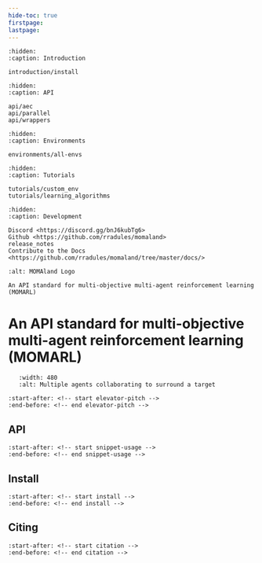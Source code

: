 ```yaml
---
hide-toc: true
firstpage:
lastpage:
---
```


```{toctree}
:hidden:
:caption: Introduction

introduction/install
```

```{toctree}
:hidden:
:caption: API

api/aec
api/parallel
api/wrappers
```

```{toctree}
:hidden:
:caption: Environments

environments/all-envs
```

```{toctree}
:hidden:
:caption: Tutorials

tutorials/custom_env
tutorials/learning_algorithms
```

```{toctree}
:hidden:
:caption: Development

Discord <https://discord.gg/bnJ6kubTg6>
Github <https://github.com/rradules/momaland>
release_notes
Contribute to the Docs <https://github.com/rradules/momaland/tree/master/docs/>
```

```{project-logo} _static/img/momaland-text.png
:alt: MOMAland Logo
```

```{project-heading}
An API standard for multi-objective multi-agent reinforcement learning (MOMARL)
```

# An API standard for multi-objective multi-agent reinforcement learning (MOMARL)

<!-- ```{figure} _static/img/environments-demo.gif TODO
   :width: 480px
   :name: MOMAland Environments
``` -->
```{figure} _static/gifs/surround.gif
   :width: 480
   :alt: Multiple agents collaborating to surround a target
```


```{include} ../README.md
:start-after: <!-- start elevator-pitch -->
:end-before: <!-- end elevator-pitch -->
```


## API

```{include} ../README.md
:start-after: <!-- start snippet-usage -->
:end-before: <!-- end snippet-usage -->
```

## Install

```{include} ../README.md
:start-after: <!-- start install -->
:end-before: <!-- end install -->
```

## Citing

```{include} ../README.md
:start-after: <!-- start citation -->
:end-before: <!-- end citation -->
```
